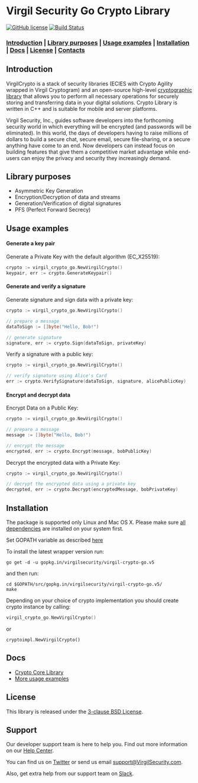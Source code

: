 # Virgil Security Go Crypto Library
[![GitHub license](https://img.shields.io/badge/license-BSD%203--Clause-blue.svg)](https://github.com/VirgilSecurity/virgil/blob/master/LICENSE)
[![Build Status](https://travis-ci.org/go-virgil/virgil.png?branch=v5)](https://travis-ci.org/go-virgil/virgil)

### [Introduction](#introduction) | [Library purposes](#library-purposes) | [Usage examples](#usage-examples) | [Installation](#installation) | [Docs](#docs) | [License](#license) | [Contacts](#support)

## Introduction
VirgilCrypto is a stack of security libraries (ECIES with Crypto Agility wrapped in Virgil Cryptogram) and an open-source high-level [cryptographic library](https://github.com/VirgilSecurity/virgil-crypto) that allows you to perform all necessary operations for securely storing and transferring data in your digital solutions. Crypto Library is written in C++ and is suitable for mobile and server platforms.

Virgil Security, Inc., guides software developers into the forthcoming security world in which everything will be encrypted (and passwords will be eliminated). In this world, the days of developers having to raise millions of dollars to build a secure chat, secure email, secure file-sharing, or a secure anything have come to an end. Now developers can instead focus on building features that give them a competitive market advantage while end-users can enjoy the privacy and security they increasingly demand.

## Library purposes
* Asymmetric Key Generation
* Encryption/Decryption of data and streams
* Generation/Verification of digital signatures
* PFS (Perfect Forward Secrecy)

## Usage examples

#### Generate a key pair

Generate a Private Key with the default algorithm (EC_X25519):
```go
crypto := virgil_crypto_go.NewVirgilCrypto()
keypair, err := crypto.GenerateKeypair()

```

#### Generate and verify a signature

Generate signature and sign data with a private key:
```go
crypto := virgil_crypto_go.NewVirgilCrypto()

// prepare a message
dataToSign := []byte("Hello, Bob!")

// generate signature
signature, err := crypto.Sign(dataToSign, privateKey)
```

Verify a signature with a public key:
```go
crypto := virgil_crypto_go.NewVirgilCrypto()

// verify signature using Alice's Card
err := crypto.VerifySignature(dataToSign, signature, alicePublicKey)

```
#### Encrypt and decrypt data

Encrypt Data on a Public Key:

```go
crypto := virgil_crypto_go.NewVirgilCrypto()

// prepare a message
message := []byte("Hello, Bob!")

// encrypt the message
encrypted, err := crypto.Encrypt(message, bobPublicKey)

```

Decrypt the encrypted data with a Private Key:

```go
crypto := virgil_crypto_go.NewVirgilCrypto()

// decrypt the encrypted data using a private key
decrypted, err := crypto.Decrypt(encryptedMessage, bobPrivateKey)
```

## Installation

The package is supported only Linux and Mac OS X. Please make sure [all dependencies](https://github.com/VirgilSecurity/virgil-crypto#build-prerequisites) are installed on your system first.

Set GOPATH variable as described [here](https://github.com/golang/go/wiki/SettingGOPATH)

To install the latest wrapper version run:
```
go get -d -u gopkg.in/virgilsecurity/virgil-crypto-go.v5
```
and then run:
```
cd $GOPATH/src/gopkg.in/virgilsecurity/virgil-crypto-go.v5/
make
```
Depending on your choice of crypto implementation you should create crypto instance by calling:

```go
virgil_crypto_go.NewVirgilCrypto()
```
or

```
cryptoimpl.NewVirgilCrypto()
```

## Docs
- [Crypto Core Library](https://github.com/VirgilSecurity/virgil-crypto)
- [More usage examples](https://developer.virgilsecurity.com/docs/how-to#cryptography)

## License

This library is released under the [3-clause BSD License](LICENSE).

## Support
Our developer support team is here to help you. Find out more information on our [Help Center](https://help.virgilsecurity.com/).

You can find us on [Twitter](https://twitter.com/VirgilSecurity) or send us email support@VirgilSecurity.com.

Also, get extra help from our support team on [Slack](https://virgilsecurity.slack.com/join/shared_invite/enQtMjg4MDE4ODM3ODA4LTc2OWQwOTQ3YjNhNTQ0ZjJiZDc2NjkzYjYxNTI0YzhmNTY2ZDliMGJjYWQ5YmZiOGU5ZWEzNmJiMWZhYWVmYTM).
